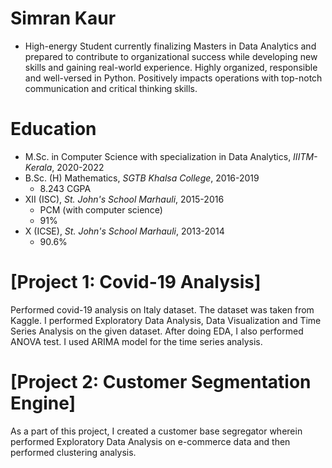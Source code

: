 # Simran Kaur

* High-energy Student currently finalizing Masters in Data Analytics and prepared to contribute to organizational success while developing new skills and gaining real-world experience. Highly organized, responsible and well-versed in Python. Positively impacts operations with top-notch communication and critical thinking skills. 

# Education

* M.Sc. in Computer Science with specialization in Data Analytics, *IIITM-Kerala*, 2020-2022
* B.Sc. (H) Mathematics, *SGTB Khalsa College*, 2016-2019
  - 8.243 CGPA
* XII (ISC), *St. John's School Marhauli*, 2015-2016
  - PCM (with computer science)
  - 91%
* X (ICSE), *St. John's School Marhauli*, 2013-2014 
  - 90.6%

# [Project 1: Covid-19 Analysis]

Performed covid-19 analysis on Italy dataset. The dataset was taken from Kaggle. I performed Exploratory Data Analysis, Data Visualization and Time Series Analysis on the given dataset. After doing EDA, I also performed ANOVA test. I used ARIMA model for the time series analysis.

# [Project 2: Customer Segmentation Engine]

As a part of this project, I created a customer base segregator wherein performed Exploratory Data Analysis on e-commerce data and then performed clustering analysis.
